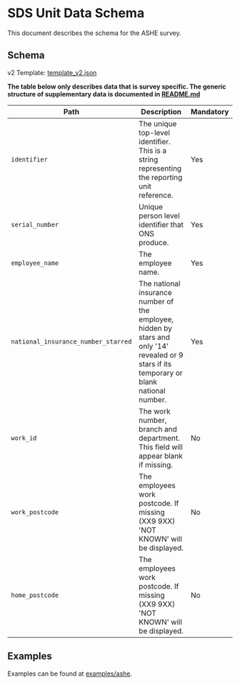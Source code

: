 # SDS Unit Data Schema

This document describes the schema for the ASHE survey.

## Schema
  
v2 Template: [template_v2.json](/schemas/template_v2.json)

**The table below only describes data that is survey specific. The generic structure of supplementary data is documented in [README.md](README.md)**

| Path                                       | Description                                                                                                    | Mandatory |
|--------------------------------------------|----------------------------------------------------------------------------------------------------------------|-----------|
| `identifier`                               | The unique top-level identifier. This is a string representing the reporting unit reference.                   | Yes |
| `serial_number`                            | Unique person level identifier that ONS produce. | Yes |
| `employee_name`                            | The employee name. | Yes|
| `national_insurance_number_starred`        | The national insurance number of the employee, hidden by stars and only '14' revealed or 9 stars if its temporary or blank national number. | Yes |
| `work_id`                                  | The work number, branch and department. This field will appear blank if missing. | No |
| `work_postcode`                            | The employees work postcode. If missing (XX9 9XX) 'NOT KNOWN' will be displayed. | No |
| `home_postcode`                            | The employees work postcode. If missing (XX9 9XX) 'NOT KNOWN' will be displayed. | No |

## Examples

Examples can be found at [examples/ashe](../examples/ashe).
